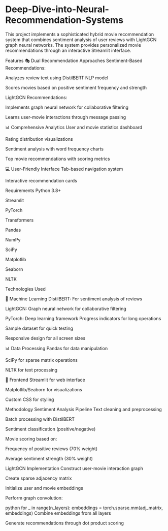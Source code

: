 # Deep-Dive-into-Neural-Recommendation-Systems

This project implements a sophisticated hybrid movie recommendation system that combines sentiment analysis of user reviews with LightGCN graph neural networks. The system provides personalized movie recommendations through an interactive Streamlit interface.

Features
🎭 Dual Recommendation Approaches
Sentiment-Based Recommendations:

Analyzes review text using DistilBERT NLP model

Scores movies based on positive sentiment frequency and strength

LightGCN Recommendations:

Implements graph neural network for collaborative filtering

Learns user-movie interactions through message passing



📊 Comprehensive Analytics
User and movie statistics dashboard

Rating distribution visualizations

Sentiment analysis with word frequency charts

Top movie recommendations with scoring metrics



💻 User-Friendly Interface
Tab-based navigation system

Interactive recommendation cards

Requirements
Python 3.8+

Streamlit

PyTorch

Transformers

Pandas

NumPy

SciPy

Matplotlib

Seaborn

NLTK

Technologies Used

🤖 Machine Learning
DistilBERT: For sentiment analysis of reviews

LightGCN: Graph neural network for collaborative filtering

PyTorch: Deep learning framework
Progress indicators for long operations

Sample dataset for quick testing

Responsive design for all screen sizes


📊 Data Processing
Pandas for data manipulation

SciPy for sparse matrix operations

NLTK for text processing

🎨 Frontend
Streamlit for web interface

Matplotlib/Seaborn for visualizations

Custom CSS for styling



Methodology
Sentiment Analysis Pipeline
Text cleaning and preprocessing

Batch processing with DistilBERT

Sentiment classification (positive/negative)

Movie scoring based on:

Frequency of positive reviews (70% weight)

Average sentiment strength (30% weight)

LightGCN Implementation
Construct user-movie interaction graph

Create sparse adjacency matrix

Initialize user and movie embeddings

Perform graph convolution:

python
for _ in range(n_layers):
    embeddings = torch.sparse.mm(adj_matrix, embeddings)
Combine embeddings from all layers

Generate recommendations through dot product scoring

